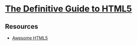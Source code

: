 # [The Definitive Guide to HTML5](https://book.douban.com/subject/25786074/)

## Resources

* [Awesome HTML5](https://github.com/diegocard/awesome-html5)